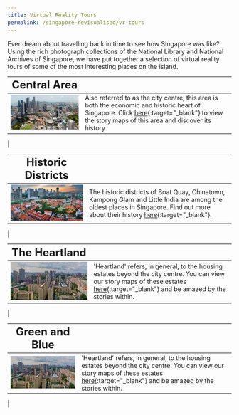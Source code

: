 ```yaml
---
title: Virtual Reality Tours
permalink: /singapore-revisualised/vr-tours
---
```

Ever dream about travelling back in time to see how Singapore was like? Using the rich photograph collections of the National Library and National Archives of Singapore, we have put together a selection of virtual reality tours of some of the most interesting places on the island.


| **<font size=5> Central Area </font>** |  | 
| -------- | -------- | 
| <img src="/images/story-maps-landing-central-area.jpg" alt="central-area" style="width:500px;" />   | Also referred to as the city centre, this area is both the economic and historic heart of Singapore. Click [here](/story-maps/central-area){:target="_blank"}  to view the story maps of this area and discover its history.
|

| **<font size=5> Historic Districts </font>** |  | 
| -------- | -------- | 
| <img src="/images/story-maps-landing-historic-areas.jpg" alt="historic-districts" style="width:500px;" />      | The historic districts of Boat Quay, Chinatown, Kampong Glam and Little India are among the oldest places in Singapore. Find out more about their history [here](/story-maps/historic-districts){:target="_blank"}.
|

| **<font size=5> The Heartland </font>** |  | 
| -------- | -------- | 
| <img src="/images/story-maps-landing-heartland.jpg" alt="heartland" style="width:500px;" />   | 'Heartland' refers, in general, to the housing estates beyond the city centre. You can view our story maps of these estates [here](/story-maps/heartland){:target="_blank"}  and be amazed by the stories within.
|

| **<font size=5> Green and Blue </font>** |  | 
| -------- | -------- | 
| <img src="/images/story-maps-landing-heartland.jpg" alt="heartland" style="width:500px;" />   | 'Heartland' refers, in general, to the housing estates beyond the city centre. You can view our story maps of these estates [here](/story-maps/heartland){:target="_blank"}  and be amazed by the stories within.
|